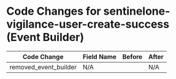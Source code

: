 # Code Changes for sentinelone-vigilance-user-create-success (Event Builder)

| Code Change | Field Name | Before | After |
|-------------|------------|--------|-------|
| removed_event_builder | N/A |  | N/A |